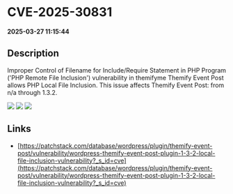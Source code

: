 # CVE-2025-30831

**2025-03-27 11:15:44**

## Description
Improper Control of Filename for Include/Require Statement in PHP Program ('PHP Remote File Inclusion') vulnerability in themifyme Themify Event Post allows PHP Local File Inclusion. This issue affects Themify Event Post: from n/a through 1.3.2.

![](https://img.shields.io/static/v1?label=Score&message=7.5&color=red)
![](https://img.shields.io/static/v1?label=Severity&message=HIGH&color=red)
![](https://img.shields.io/static/v1?label=CWE&message=RFI&color=green)

## Links
- [https://patchstack.com/database/wordpress/plugin/themify-event-post/vulnerability/wordpress-themify-event-post-plugin-1-3-2-local-file-inclusion-vulnerability?_s_id=cve](https://patchstack.com/database/wordpress/plugin/themify-event-post/vulnerability/wordpress-themify-event-post-plugin-1-3-2-local-file-inclusion-vulnerability?_s_id=cve)
